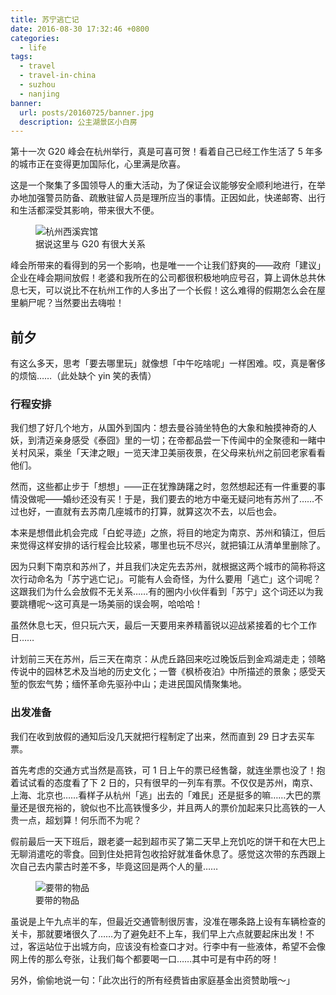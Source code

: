 ```yaml
---
title: 苏宁逃亡记
date: 2016-08-30 17:32:46 +0800
categories:
  - life
tags:
  - travel
  - travel-in-china
  - suzhou
  - nanjing
banner:
  url: posts/20160725/banner.jpg
  description: 公主湖景区小白房
---
```


第十一次 G20 峰会在杭州举行，真是可喜可贺！看着自己已经工作生活了 5 年多的城市正在变得更加国际化，心里满是欣喜。

这是一个聚集了多国领导人的重大活动，为了保证会议能够安全顺利地进行，在举办地加强警员防备、疏散驻留人员是理所应当的事情。正因如此，快递邮寄、出行和生活都深受其影响，带来很大不便。

<figure>
  <img data-original="{{ 'drafts/escaping-to-jiangsu/xixi-hotel' | asset_path }}" alt="杭州西溪宾馆">
  <figcaption>据说这里与 G20 有很大关系</figcaption>
</figure>

峰会所带来的看得到的另一个影响，也是唯一一个让我们舒爽的——政府「建议」企业在峰会期间放假！老婆和我所在的公司都很积极地响应号召，算上调休总共休息七天，可以说比不在杭州工作的人多出了一个长假！这么难得的假期怎么会在屋里躺尸呢？当然要出去嗨啦！

## 前夕

有这么多天，思考「要去哪里玩」就像想「中午吃啥呢」一样困难。哎，真是奢侈的烦恼……（此处缺个 yin 笑的表情）

### 行程安排

我们想了好几个地方，从国外到国内：想去曼谷骑坐特色的大象和触摸神奇的人妖，到清迈亲身感受《泰囧》里的一切；在帝都品尝一下传闻中的全聚德和一睹中关村风采，乘坐「天津之眼」一览天津卫美丽夜景，在父母来杭州之前回老家看看他们。

然而，这些都止步于「想想」——正在犹豫踌躇之时，忽然想起还有一件重要的事情没做呢——婚纱还没有买！于是，我们要去的地方中毫无疑问地有苏州了……不过也好，一直就有去苏南几座城市的打算，就算这次不去，以后也会。

本来是想借此机会完成「白蛇寻迹」之旅，将目的地定为南京、苏州和镇江，但后来觉得这样安排的话行程会比较紧，哪里也玩不尽兴，就把镇江从清单里删除了。

因为只剩下南京和苏州了，并且我们决定先去苏州，就根据这两个城市的简称将这次行动命名为「苏宁逃亡记」。可能有人会奇怪，为什么要用「逃亡」这个词呢？这跟我们为什么会放假不无关系……有的圈内小伙伴看到「苏宁」这个词还以为我要跳槽呢～这可真是一场美丽的误会啊，哈哈哈！

虽然休息七天，但只玩六天，最后一天要用来养精蓄锐以迎战紧接着的七个工作日……

计划前三天在苏州，后三天在南京：从虎丘路回来吃过晚饭后到金鸡湖走走；领略传说中的园林艺术及当地的历史文化；一瞥《枫桥夜泊》中所描述的景象；感受天堑的恢宏气势；缅怀革命先驱孙中山；走进民国风情聚集地。

### 出发准备

我们在收到放假的通知后没几天就把行程制定了出来，然而直到 29 日才去买车票。

首先考虑的交通方式当然是高铁，可 1 日上午的票已经售罄，就连坐票也没了！抱着试试看的态度看了下 2 日的，只有很早的一列车有票。不仅仅是苏州，南京、上海、北京也……看样子从杭州「逃」出去的「难民」还是挺多的嘛……大巴的票量还是很充裕的，貌似也不比高铁慢多少，并且两人的票价加起来只比高铁的一人贵一点，超划算！何乐而不为呢？

假前最后一天下班后，跟老婆一起到超市买了第二天早上充饥吃的饼干和在大巴上无聊消遣吃的零食。回到住处把背包收拾好就准备休息了。感觉这次带的东西跟上次自己去内蒙古时差不多，毕竟这回是两个人的量……

<figure>
  <img data-original="{{ 'drafts/escaping-to-jiangsu/preparation' | asset_path }}" alt="要带的物品">
  <figcaption>要带的物品</figcaption>
</figure>

虽说是上午九点半的车，但最近交通管制很厉害，没准在哪条路上设有车辆检查的关卡，那就要堵很久了……为了避免赶不上车，我们早上六点就要起床出发！不过，客运站位于出城方向，应该没有检查口才对。行李中有一些液体，希望不会像网上传的那么夸张，让我们每个都要喝一口……其中可是有中药的呀！

另外，偷偷地说一句：「此次出行的所有经费皆由家庭基金出资赞助哦～」

